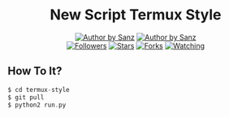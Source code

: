 <h1 align="center">
  New Script Termux Style
</h1>
<p align="center">
<a href="#"><img title="Author by Sanz" src="https://img.shields.io/badge/Coded%20By-Sanz-orange?"></a>
<a href="#"><img title="Author by Sanz" src="https://img.shields.io/badge/Code%20-python2.7-blue?"></a>
<br>
<a href="https://github.com/B4N954N2-ID/followers">
<img title="Followers" src="https://img.shields.io/github/followers/B4N954N2-ID?label=Followers&color=blue&style=flat-square"></a>
<a href="https://github.com/B4N954N2-ID/termux-style/stargazers/">
<img title="Stars" src="https://img.shields.io/github/stars/B4N954N2-ID/termux-style?label=Stars&color=red&style=flat-square"></a>
<a href="https://github.com/B4N954N2-ID/termux-style/network/members">
<img title="Forks" src="https://img.shields.io/github/forks/B4N954N2-ID/termux-style?label=Forks&color=red&style=flat-square"></a>
<a href="https://github.com/B4N954N2-ID/termux-style/watchers"><img title="Watching" src="https://img.shields.io/github/watchers/B4N954N2-ID/termux-style?label=Watchers&color=blue&style=flat-square"></a>
</br>
</p>

## How To It?
```php
$ cd termux-style
$ git pull
$ python2 run.py
```
